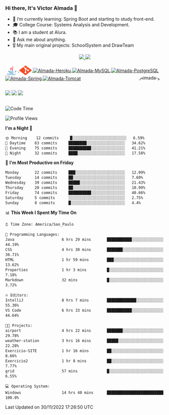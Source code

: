 ### Hi there, It's Victor Almada 👋


- 🌱 I’m currently learning: Spring Boot and starting to study front-end.
- 🎓 College Course: Systems Analysis and Development.
- 📚  I am a student at Alura.
- 💬 Ask me about anything.
- 🎖 My main original projects: SchoolSystem and DrawTeam


<div align="center">
  <a href="https://github.com/Almadavic">
  <img height="180em" src="https://github-readme-stats.vercel.app/api?username=Almadavic&show_icons=true&theme=dracula&include_all_commits=true&count_private=true"/>
  <img height="180em" src="https://github-readme-stats.vercel.app/api/top-langs/?username=Almadavic&layout=compact&langs_count=7&theme=dracula"/>
</div>
<div style="display: inline_block"><br>
  <img align="center" alt="Almada-Java" height="30" width="40" src="https://raw.githubusercontent.com/devicons/devicon/master/icons/java/java-original.svg">
  <img align="center" alt="Almada-Git" height="30" width="40" src="https://raw.githubusercontent.com/devicons/devicon/master/icons/git/git-original.svg">
  <img align="center" alt="Almada-Heroku" height="30" width="40" src="https://cdn.jsdelivr.net/gh/devicons/devicon/icons/heroku/heroku-plain-wordmark.svg" />             
  <img align="center" alt="Almada-MySQL" height="30" width="40" src="https://cdn.jsdelivr.net/gh/devicons/devicon/icons/mysql/mysql-original-wordmark.svg" />
  <img align="center" alt="Almada-PostgreSQL" height="30" width="40" src="https://cdn.jsdelivr.net/gh/devicons/devicon/icons/postgresql/postgresql-plain-wordmark.svg" />
  <img align="center" alt="Almada-Spring" height="30" width="40" src="https://cdn.jsdelivr.net/gh/devicons/devicon/icons/spring/spring-original-wordmark.svg" />
  <img align="center" alt="Almada-Tomcat" height="30" width="40" src="https://cdn.jsdelivr.net/gh/devicons/devicon/icons/tomcat/tomcat-original-wordmark.svg" />
  <img align="right" alt="Almada-pic" height="150" style="border-radius:50px;" src="https://user-images.githubusercontent.com/85299065/185514627-94fcf387-edc6-4c24-88f1-b4873ccd49e9.png">
</div>
  
  ##
 
<div> 
  <a href="https://www.youtube.com/channel/UCUrcUNA90M_ZqLEcQxd3UNA" target="_blank"><img src="https://img.shields.io/badge/YouTube-FF0000?style=for-the-badge&logo=youtube&logoColor=white" target="_blank"></a>
 <a href = "mailto:almadavic@live.com"><img src="https://img.shields.io/badge/-Gmail-%23333?style=for-the-badge&logo=gmail&logoColor=white" target="_blank"></a>
  <a href="https://www.linkedin.com/in/victoralmada/" target="_blank"><img src="https://img.shields.io/badge/-LinkedIn-%230077B5?style=for-the-badge&logo=linkedin&logoColor=white" target="_blank"></a> 
</div>

##

<!--START_SECTION:waka-->
![Code Time](http://img.shields.io/badge/Code%20Time-141%20hrs%208%20mins-blue)

![Profile Views](http://img.shields.io/badge/Profile%20Views-4-blue)

**I'm a Night 🦉** 

```text
🌞 Morning    12 commits     █░░░░░░░░░░░░░░░░░░░░░░░░   6.59% 
🌆 Daytime    63 commits     ████████░░░░░░░░░░░░░░░░░   34.62% 
🌃 Evening    75 commits     ██████████░░░░░░░░░░░░░░░   41.21% 
🌙 Night      32 commits     ████░░░░░░░░░░░░░░░░░░░░░   17.58%

```
📅 **I'm Most Productive on Friday** 

```text
Monday       22 commits     ███░░░░░░░░░░░░░░░░░░░░░░   12.09% 
Tuesday      14 commits     ██░░░░░░░░░░░░░░░░░░░░░░░   7.69% 
Wednesday    39 commits     █████░░░░░░░░░░░░░░░░░░░░   21.43% 
Thursday     20 commits     ██░░░░░░░░░░░░░░░░░░░░░░░   10.99% 
Friday       74 commits     ██████████░░░░░░░░░░░░░░░   40.66% 
Saturday     5 commits      ░░░░░░░░░░░░░░░░░░░░░░░░░   2.75% 
Sunday       8 commits      █░░░░░░░░░░░░░░░░░░░░░░░░   4.4%

```


📊 **This Week I Spent My Time On** 

```text
⌚︎ Time Zone: America/Sao_Paulo

💬 Programming Languages: 
Java                     6 hrs 29 mins       ███████████░░░░░░░░░░░░░░   44.19% 
CSS                      4 hrs 30 mins       ███████░░░░░░░░░░░░░░░░░░   30.71% 
HTML                     1 hr 59 mins        ███░░░░░░░░░░░░░░░░░░░░░░   13.62% 
Properties               1 hr 3 mins         █░░░░░░░░░░░░░░░░░░░░░░░░   7.18% 
Markdown                 32 mins             █░░░░░░░░░░░░░░░░░░░░░░░░   3.72%

🔥 Editors: 
IntelliJ                 8 hrs 7 mins        █████████████░░░░░░░░░░░░   55.36% 
VS Code                  6 hrs 33 mins       ███████████░░░░░░░░░░░░░░   44.64%

🐱‍💻 Projects: 
airport                  4 hrs 22 mins       ███████░░░░░░░░░░░░░░░░░░   29.78% 
weather-station          3 hrs 16 mins       █████░░░░░░░░░░░░░░░░░░░░   22.28% 
Exercicio-SITE           1 hr 16 mins        ██░░░░░░░░░░░░░░░░░░░░░░░   8.66% 
Exercicio2               1 hr 8 mins         ██░░░░░░░░░░░░░░░░░░░░░░░   7.77% 
grid                     57 mins             █░░░░░░░░░░░░░░░░░░░░░░░░   6.55%

💻 Operating System: 
Windows                  14 hrs 40 mins      █████████████████████████   100.0%

```


 Last Updated on 30/11/2022 17:26:50 UTC
<!--END_SECTION:waka-->
